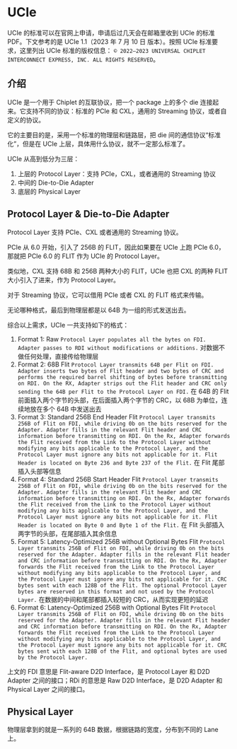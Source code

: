 # UCIe

UCIe 的标准可以在官网上申请，申请后过几天会在邮箱里收到 UCIe 的标准 PDF。下文参考的是 UCIe 1.1（2023 年 7 月 10 日 版本）。按照 UCIe 标准要求，这里列出 UCIe 标准的版权信息： `© 2022–2023 UNIVERSAL CHIPLET INTERCONNECT EXPRESS, INC. ALL RIGHTS RESERVED`。

## 介绍

UCIe 是一个用于 Chiplet 的互联协议，把一个 package 上的多个 die 连接起来。它支持不同的协议：标准的 PCIe 和 CXL，通用的 Streaming 协议，或者自定义的协议。

它的主要目的是，采用一个标准的物理层和链路层，把 die 间的通信协议“标准化”，但是在 UCIe 上层，具体用什么协议，就不一定那么标准了。

UCIe 从高到低分为三层：

1. 上层的 Protocol Layer：支持 PCIe，CXL，或者通用的 Streaming 协议
2. 中间的 Die-to-Die Adapter
3. 底层的 Physical Layer

## Protocol Layer & Die-to-Die Adapter

Protocol Layer 支持 PCIe、CXL 或者通用的 Streaming 协议。

PCIe 从 6.0 开始，引入了 256B 的 FLIT，因此如果要在 UCIe 上跑 PCIe 6.0，那就把 PCIe 6.0 的 FLIT 作为 UCIe 的 Protocol Layer。

类似地，CXL 支持 68B 和 256B 两种大小的 FLIT，UCIe 也把 CXL 的两种 FLIT 大小引入了进来，作为 Protocol Layer。

对于 Streaming 协议，它可以借用 PCIe 或者 CXL 的 FLIT 格式来传输。

无论哪种格式，最后到物理层都是以 64B 为一组的形式发送出去。

综合以上需求，UCIe 一共支持如下的格式：

1. Format 1: Raw `Protocol Layer populates all the bytes on FDI. Adapter passes to RDI without modifications or additions.` 对数据不做任何处理，直接传给物理层
2. Format 2: 68B Flit `Protocol Layer transmits 64B per Flit on FDI. Adapter inserts two bytes of Flit header and two bytes of CRC and performs the required barrel shifting of bytes before transmitting on RDI. On the RX, Adapter strips out the Flit header and CRC only sending the 64B per Flit to the Protocol Layer on FDI.` 在 64B 的 Flit 前面插入两个字节的头部，在后面插入两个字节的 CRC，以 68B 为单位，连续地放在多个 64B 中发送出去
3. Format 3: Standard 256B End Header Flit `Protocol Layer transmits 256B of Flit on FDI, while driving 0b on the bits reserved for the Adapter. Adapter fills in the relevant Flit header and CRC information before transmitting on RDI. On the Rx, Adapter forwards the Flit received from the Link to the Protocol Layer without modifying any bits applicable to the Protocol Layer, and the Protocol Layer must ignore any bits not applicable for it. Flit Header is located on Byte 236 and Byte 237 of the Flit.` 在 Flit 尾部插入头部等信息
4. Format 4: Standard 256B Start Header Flit `Protocol Layer transmits 256B of Flit on FDI, while driving 0b on the bits reserved for the Adapter. Adapter fills in the relevant Flit header and CRC information before transmitting on RDI. On the Rx, Adapter forwards the Flit received from the Link to the Protocol Layer without modifying any bits applicable to the Protocol Layer, and the Protocol Layer must ignore any bits not applicable for it. Flit Header is located on Byte 0 and Byte 1 of the Flit.` 在 Flit 头部插入两字节的头部，在尾部插入其余信息
5. Format 5: Latency-Optimized 256B without Optional Bytes Flit `Protocol Layer transmits 256B of Flit on FDI, while driving 0b on the bits reserved for the Adapter. Adapter fills in the relevant Flit header and CRC information before transmitting on RDI. On the Rx, Adapter forwards the Flit received from the Link to the Protocol Layer without modifying any bits applicable to the Protocol Layer, and the Protocol Layer must ignore any bits not applicable for it. CRC bytes sent with each 128B of the Flit. The optional Protocol Layer bytes are reserved in this format and not used by the Protocol Layer.` 在数据的中间和尾部都插入较短的 CRC，从而实现更短的延迟
6. Format 6: Latency-Optimized 256B with Optional Bytes Flit `Protocol Layer transmits 256B of Flit on FDI, while driving 0b on the bits reserved for the Adapter. Adapter fills in the relevant Flit header and CRC information before transmitting on RDI. On the Rx, Adapter forwards the Flit received from the Link to the Protocol Layer without modifying any bits applicable to the Protocol Layer, and the Protocol Layer must ignore any bits not applicable for it. CRC bytes sent with each 128B of the Flit, and optional bytes are used by the Protocol Layer.`

上文的 FDI 意思是 Flit-aware D2D Interface，是 Protocol Layer 和 D2D Adapter 之间的接口；RDi 的意思是 Raw D2D Interface，是 D2D Adapter 和 Physical Layer 之间的接口。

## Physical Layer

物理层拿到的就是一系列的 64B 数据，根据链路的宽度，分布到不同的 Lane 上。

